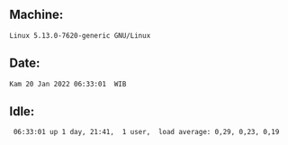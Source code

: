 ## Machine:
```
Linux 5.13.0-7620-generic GNU/Linux
```
## Date:
```
Kam 20 Jan 2022 06:33:01  WIB
```
## Idle:
```
 06:33:01 up 1 day, 21:41,  1 user,  load average: 0,29, 0,23, 0,19
```
